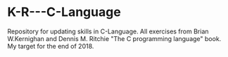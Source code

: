 # K-R---C-Language
Repository for updating skills in C-Language. All exercises from Brian W.Kernighan and Dennis M. Ritchie "The C programming language" book. My target for the end of 2018.
